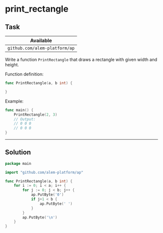 # print_rectangle

## Task

| Available                     |
| ----------------------------- |
| `github.com/alem-platform/ap` |

Write a function `PrintRectangle` that draws a rectangle with given width and height.

Function definition:

```go
func PrintRectangle(a, b int) {

}
```

Example:

```go
func main() {
    PrintRectangle(2, 3)
    // Output:
	// 0 0 0
	// 0 0 0
}
```

---

## Solution

```go
package main

import "github.com/alem-platform/ap"

func PrintRectangle(a, b int) {
	for i := 0; i < a; i++ {
		for j := 0; j < b; j++ {
			ap.PutByte('0')
			if j+1 < b {
				ap.PutByte(' ')
			}
		}
		ap.PutByte('\n')
	}
}
```
